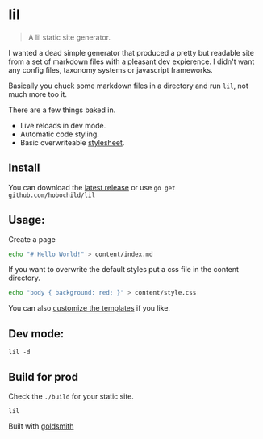 # lil

> A lil static site generator.

I wanted a dead simple generator that produced a pretty but readable site from a set of markdown files with a pleasant dev expierence. I didn't want any config files, taxonomy systems or javascript frameworks.

Basically you chuck some markdown files in a directory and run `lil`, not much more too it.

There are a few things baked in.

- Live reloads in dev mode.
- Automatic code styling.
- Basic overwriteable [stylesheet](./style.css).

## Install

You can download the [latest release](https://github.com/hobochild/lil/releases) or use `go get github.com/hobochild/lil`

## Usage:

Create a page

```bash
echo "# Hello World!" > content/index.md
```

If you want to overwrite the default styles put a css file in the content directory.

```bash
echo "body { background: red; }" > content/style.css
```

You can also [customize the templates](/DOCS.md#customize-template) if you like.

## Dev mode:

```
lil -d
```

## Build for prod

Check the `./build` for your static site.

```
lil
```

Built with [goldsmith](https://github.com/FooSoft/goldsmith)
